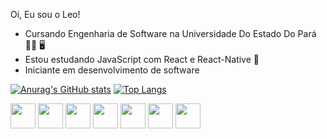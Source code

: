 Oi, Eu sou o Leo!

- Cursando Engenharia de Software na Universidade Do Estado Do Pará  👨‍🎓 🖥️
- Estou estudando JavaScript com React e React-Native  📱 
- Iniciante em desenvolvimento de software

[![Anurag's GitHub stats](https://github-readme-stats.vercel.app/api?username=LeoCardoso910&show_icons=true&theme=tokyonight&hide=contribs,prs&)](https://github.com/LeoCardoso910/github-readme-stats)
[![Top Langs](https://github-readme-stats.vercel.app/api/top-langs/?username=anuraghazra&layout=compact&theme=tokyonight)](https://github.com/anuraghazra/github-readme-stats)



<div>
  <img align="center" height="40" width="40" margin="30" src="https://cdn.jsdelivr.net/gh/devicons/devicon/icons/javascript/javascript-original.svg" />  
  <img align="center" height="40" width="40" margin="30" src="https://cdn.jsdelivr.net/gh/devicons/devicon/icons/react/react-original-wordmark.svg" />
  <img align="center" height="40" width="40" margin="30" src="https://cdn.jsdelivr.net/gh/devicons/devicon/icons/java/java-original-wordmark.svg" />
  <img align="center" height="40" width="40" margin="30" src="https://cdn.jsdelivr.net/gh/devicons/devicon/icons/html5/html5-original.svg" />
  <img align="center" height="40" width="40" margin="30" src="https://cdn.jsdelivr.net/gh/devicons/devicon/icons/css3/css3-original.svg" />
  <img align="center" height="40" width="40" margin="30" src="https://cdn.jsdelivr.net/gh/devicons/devicon/icons/arduino/arduino-original-wordmark.svg" />
  <img align="center" height="40" width="40" margin="30" src="https://cdn.jsdelivr.net/gh/devicons/devicon/icons/android/android-original.svg" />
</div>
